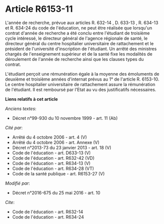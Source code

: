 # Article R6153-11

L'année de recherche, prévue aux articles  R. 632-14 ,  D. 633-13 ,  R. 634-13 et  R. 634-24 du code de l'éducation, ne peut
être réalisée que lorsqu'un contrat d'année de recherche a été conclu entre l'étudiant de troisième cycle intéressé, le
directeur général de l'agence régionale de santé, le directeur général du centre hospitalier universitaire de rattachement et
le président de l'université d'inscription de l'étudiant. Un arrêté des ministres chargés de l'enseignement supérieur et de
la santé fixe les modalités de déroulement de l'année de recherche ainsi que les clauses types du contrat.

L'étudiant perçoit une rémunération égale à la moyenne des émoluments de deuxième et troisième années d'internat prévus au 1°
de l'article R. 6153-10. Le centre hospitalier universitaire de rattachement assure la rémunération de l'étudiant. Il est
remboursé par l'Etat au vu des justificatifs nécessaires.

**Liens relatifs à cet article**

_Anciens textes_:

  - Décret n°99-930 du 10 novembre 1999 - art. 11 (Ab)

_Cité par_:

  - Arrêté du 4 octobre 2006 - art. 4 (V)
  - Arrêté du 4 octobre 2006 - art. Annexe (V)
  - Décret n°2013-73 du 23 janvier 2013 - art. 18 (V)
  - Code de l'éducation - art. D633-13 (V)
  - Code de l'éducation - art. R632-42 (VD)
  - Code de l'éducation - art. R634-13 (V)
  - Code de l'éducation - art. R634-28 (VT)
  - Code de la santé publique - art. R6153-27 (V)

_Modifié par_:

  - Décret n°2016-675 du 25 mai 2016 - art. 10

_Cite_:

  - Code de l'éducation - art. R632-14
  - Code de l'éducation - art. R634-24
